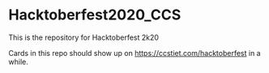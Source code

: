# Hacktoberfest2020_CCS
This is the repository for Hacktoberfest 2k20

Cards in this repo should show up on https://ccstiet.com/hacktoberfest in a while.
